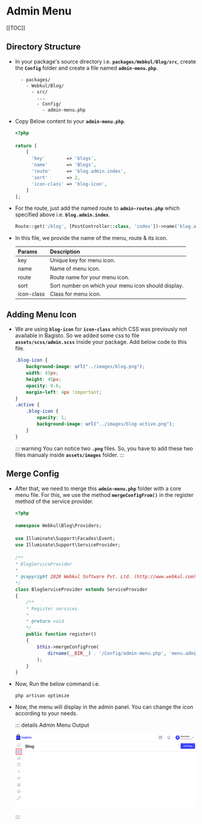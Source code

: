 # Admin Menu

[[TOC]]

## Directory Structure

- In your package's source directory i.e. **`packages/Webkul/Blog/src`**, create the **`Config`** folder and create a file named **`admin-menu.php`**.

  ```
    - packages/
      - Webkul/Blog/
        - src/
          ...
          - Config/
            - admin-menu.php
  ```
- Copy Below content to your **`admin-menu.php`**.

  ~~~php
  <?php

  return [
      [
        'key'        => 'blogs',
        'name'       => 'Blogs',
        'route'      => 'blog.admin.index',
        'sort'       => 2,
        'icon-class' => 'blog-icon',
      ]
  ];
  ~~~

- For the route, just add the named route to **`admin-routes.php`** which specified above i.e. **`blog.admin.index`**.

  ~~~php
  Route::get('/blog', [PostController::class, 'index'])->name('blog.admin.index');
  ~~~

- In this file, we provide the name of the menu, route & its icon.

  | Params     | Description                                         |
  | ---------- | --------------------------------------------------- |
  | key        | Unique key for menu icon.                           |
  | name       | Name of menu icon.                                  |
  | route      | Route name for your menu icon.                      |
  | sort       | Sort number on which your menu icon should display. |
  | icon-class | Class for menu icon.                                |

## Adding Menu Icon

- We are using **`blog-icon`** for **`icon-class`** which CSS was previously not available in Bagisto. So we added some css to file **`assets/scss/admin.scss`** inside your package. Add below code to this file.

  ```css
  .blog-icon {
      background-image: url("../images/blog.png");
      width: 45px;
      height: 45px;
      opacity: 0.6;
      margin-left: 4px !important;
  }
  .active {
      .blog-icon {
          opacity: 1;
          background-image: url("../images/blog-active.png");
      }
  }
  ```

  ::: warning
    You can notice two **`.png`** files. So, you have to add these two files manualy inside **`assets/images`** folder.
  :::

## Merge Config

- After that, we need to merge this **`admin-menu.php`** folder with a core menu file. For this, we use the method **`mergeConfigFrom()`** in the register method of the service provider.

  ~~~php
  <?php

  namespace Webkul\Blog\Providers;

  use Illuminate\Support\Facades\Event;
  use Illuminate\Support\ServiceProvider;

  /**
  * BlogServiceProvider
  *
  * @copyright 2020 Webkul Software Pvt. Ltd. (http://www.webkul.com)
  */
  class BlogServiceProvider extends ServiceProvider
  {
      /**
      * Register services.
      *
      * @return void
      */
      public function register()
      {
          $this->mergeConfigFrom(
              dirname(__DIR__) . '/Config/admin-menu.php', 'menu.admin'
          );
      }
  }
  ~~~

- Now, Run the below command i.e.
  ```
  php artisan optimize
  ```

- Now, the menu will display in the admin panel. You can change the icon according to your needs.

  ::: details Admin Menu Output

  ![Admin Menu Output](../../assets/1.5.x/images/package-development/admin-menu-output.png)

  :::